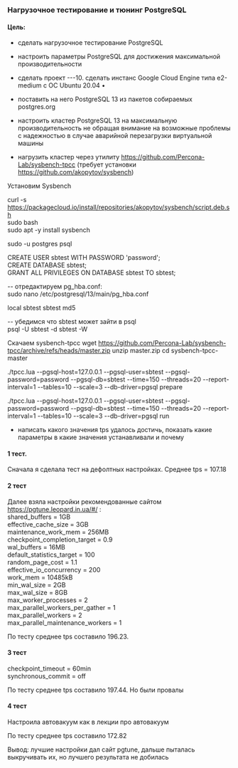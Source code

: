### Нагрузочное тестирование и тюнинг PostgreSQL

#### Цель:
- сделать нагрузочное тестирование PostgreSQL
- настроить параметры PostgreSQL для достижения максимальной производительности

- сделать проект ---10.  сделать инстанс Google Cloud Engine типа e2-medium с ОС Ubuntu 20.04 •
- поставить на него PostgreSQL 13 из пакетов собираемых postgres.org
- настроить кластер PostgreSQL 13 на максимальную производительность не обращая внимание на возможные проблемы с надежностью в случае аварийной перезагрузки виртуальной машины
- нагрузить кластер через утилиту https://github.com/Percona-Lab/sysbench-tpcc (требует установки https://github.com/akopytov/sysbench)

Установим Sysbench  

curl -s https://packagecloud.io/install/repositories/akopytov/sysbench/script.deb.sh  
sudo bash  
sudo apt -y install sysbench  

sudo -u postgres psql  

  
CREATE USER sbtest WITH PASSWORD 'password';  
 CREATE DATABASE sbtest;  
 GRANT ALL PRIVILEGES ON DATABASE sbtest TO sbtest;  
 
-- отредактируем pg_hba.conf:  
sudo nano /etc/postgresql/13/main/pg_hba.conf  

local   sbtest          sbtest                                  md5  

-- убедимся что sbtest может зайти в psql  
psql -U sbtest -d sbtest -W  

Скачаем sysbench-tpcc
wget https://github.com/Percona-Lab/sysbench-tpcc/archive/refs/heads/master.zip
unzip master.zip
cd sysbench-tpcc-master

./tpcc.lua --pgsql-host=127.0.0.1 --pgsql-user=sbtest --pgsql-password=password --pgsql-db=sbtest --time=150 --threads=20 --report-interval=1 --tables=10 --scale=3 --db-driver=pgsql prepare

./tpcc.lua --pgsql-host=127.0.0.1 --pgsql-user=sbtest --pgsql-password=password --pgsql-db=sbtest --time=150 --threads=20 --report-interval=1 --tables=10 --scale=3 --db-driver=pgsql run

- написать какого значения tps удалось достичь, показать какие параметры в какие значения устанавливали и почему

#### 1 тест.
Сначала я сделала тест на дефолтных настройках. Среднее tps = 107.18  

#### 2 тест
Далее взяла настройки рекомендованные сайтом https://pgtune.leopard.in.ua/#/ :  
shared_buffers = 1GB  
effective_cache_size = 3GB  
maintenance_work_mem = 256MB  
checkpoint_completion_target = 0.9  
wal_buffers = 16MB  
default_statistics_target = 100  
random_page_cost = 1.1  
effective_io_concurrency = 200  
work_mem = 10485kB  
min_wal_size = 2GB  
max_wal_size = 8GB  
max_worker_processes = 2  
max_parallel_workers_per_gather = 1  
max_parallel_workers = 2  
max_parallel_maintenance_workers = 1  

По тесту среднее tps составило 196.23.

#### 3 тест

checkpoint_timeout = 60min  
synchronous_commit = off  

По тесту среднее tps составило 197.44. Но были провалы

#### 4 тест

Настроила автовакуум как в лекции про автовакуум

По тесту среднее tps составило 172.82

Вывод: лучшие настройки дал сайт pgtune, дальше пыталась выкручивать их, но лучшего результата не добилась